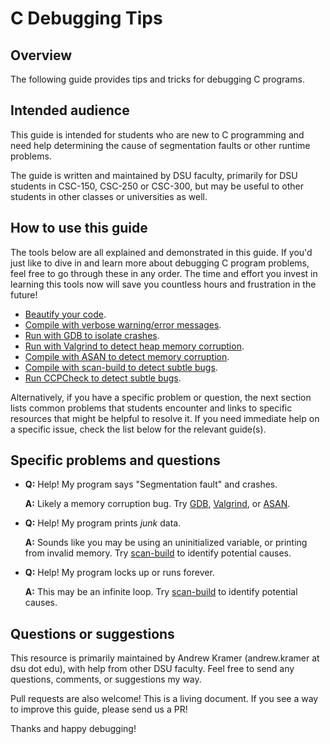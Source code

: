 # C Debugging Tips

## Overview

The following guide provides tips and tricks for debugging C programs.

## Intended audience

This guide is intended for students who are new to C programming and need help determining the cause of segmentation faults or other runtime problems.

The guide is written and maintained by DSU faculty, primarily for DSU students in CSC-150, CSC-250 or CSC-300, but may be useful to other students in other classes or universities as well.

## How to use this guide

The tools below are all explained and demonstrated in this guide.  If you'd just like to dive in and learn more about debugging C program problems, feel free to go through these in any order.  The time and effort you invest in learning this tools now will save you countless hours and frustration in the future!

 - [Beautify your code](howto/beautify.md).
 - [Compile with verbose warning/error messages](howto/compile-flags.md).
 - [Run with GDB to isolate crashes](howto/gdb.md).
 - [Run with Valgrind to detect heap memory corruption](howto/valgrind.md).
 - [Compile with ASAN to detect memory corruption](howto/asan.md).
 - [Compile with scan-build to detect subtle bugs](howto/scan-build.md).
 - [Run CCPCheck to detect subtle bugs](howto.md).

Alternatively, if you have a specific problem or question, the next section lists common problems that students encounter and links to specific resources that might be helpful to resolve it.  If you need immediate help on a specific issue, check the list below for the relevant guide(s).

## Specific problems and questions

 - **Q:** Help! My program says "Segmentation fault" and crashes.

   **A:** Likely a memory corruption bug.  Try [GDB](howto/gdb.md), [Valgrind](howto/valgrind.md), or [ASAN](howto/asan.md).

 - **Q:** Help! My program prints _junk_ data.

   **A:** Sounds like you may be using an uninitialized variable, or printing from invalid memory.  Try [scan-build](howto/scan-build.md) to identify potential causes.

 - **Q:** Help!  My program locks up or runs forever.

   **A:** This may be an infinite loop.  Try [scan-build](howto/scan-build.md) to identify potential causes.

## Questions or suggestions

This resource is primarily maintained by Andrew Kramer (andrew.kramer at dsu dot edu), with help from other DSU faculty.  Feel free to send any questions, comments, or suggestions my way.

Pull requests are also welcome!  This is a living document.  If you see a way to improve this guide, please send us a PR!

Thanks and happy debugging!
